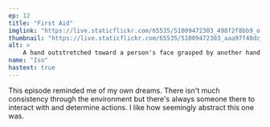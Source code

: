 ```yaml
---
ep: 12
title: "First Aid"
imglink: "https://live.staticflickr.com/65535/51009472303_498f2f8bb9_o.jpg"
thumbnail: "https://live.staticflickr.com/65535/51009472303_aaa97f48dc_q.jpg"
alt: >
    A hand outstretched toward a person's face grasped by another hand with an eye tattoo on the back of it. The words "Asag veepalach the lightless flame" are in the background, partially hidden by the hands.
name: "Iso"
hastext: true
---
```

This episode reminded me of my own dreams. There isn't much consistency through the environment but there's always someone there to interact with and determine actions. I like how seemingly abstract this one was.